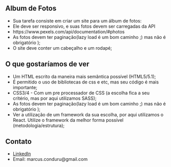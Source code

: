 <h2>Album de Fotos</h2>
<ul>
    <li>Sua tarefa consiste em criar um site para um álbum de fotos:</li>
    <li>Ele deve ser responsivo, e suas fotos devem ser carregadas da API</li>
    <li>https://www.pexels.com/api/documentation/#photos</li>
    <li>As fotos devem ter paginação(lazy load é um bom caminho ;) mas não é obrigatório );</li>
    <li>O site deve conter um cabeçalho e um rodapé;</li>
</ul>

<h2>O que gostaríamos de ver</h2>
<ul>
    <li>Um HTML escrito da maneira mais semântica possível (HTML5/5.1);</li>
    <li>É permitido o uso de bibliotecas de css e etc, mas seu código é mais importante;</li>
    <li>CSS3/4 - Com um pre processador de CSS (a escolha fica a seu critério, mas por aqui utilizamos SASS);</li>
    <li>As fotos devem ter paginação(lazy load é um bom caminho ;) mas não é obrigatório );</li>
    <li>Ver a utilização de um framework da sua escolha, por aqui utilizamos o React. Utilize o framework da melhor forma possível (metodologia/estrutura);</li>
</ul>

<h2>Contato</h2>
<ul>
    <li><a target="_blanck" href="https://www.linkedin.com/in/marcus-vinicius-pinheiro-conduru/">LinkedIn</a> </li>
    <li>Email: marcus.conduru@gmail.com</li>
</ul>



